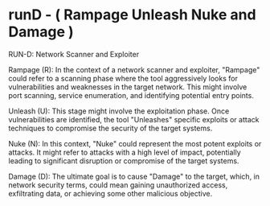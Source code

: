 # runD - ( Rampage Unleash Nuke and Damage )

RUN-D: Network Scanner and Exploiter

  Rampage (R): In the context of a network scanner and exploiter, "Rampage" could refer to a scanning phase where the tool aggressively looks for vulnerabilities and weaknesses in the target network. This might involve port scanning, service enumeration, and identifying potential entry points.

  Unleash (U): This stage might involve the exploitation phase. Once vulnerabilities are identified, the tool "Unleashes" specific exploits or attack techniques to compromise the security of the target systems.

  Nuke (N): In this context, "Nuke" could represent the most potent exploits or attacks. It might refer to attacks with a high level of impact, potentially leading to significant disruption or compromise of the target systems.

  Damage (D): The ultimate goal is to cause "Damage" to the target, which, in network security terms, could mean gaining unauthorized access, exfiltrating data, or achieving some other malicious objective.
